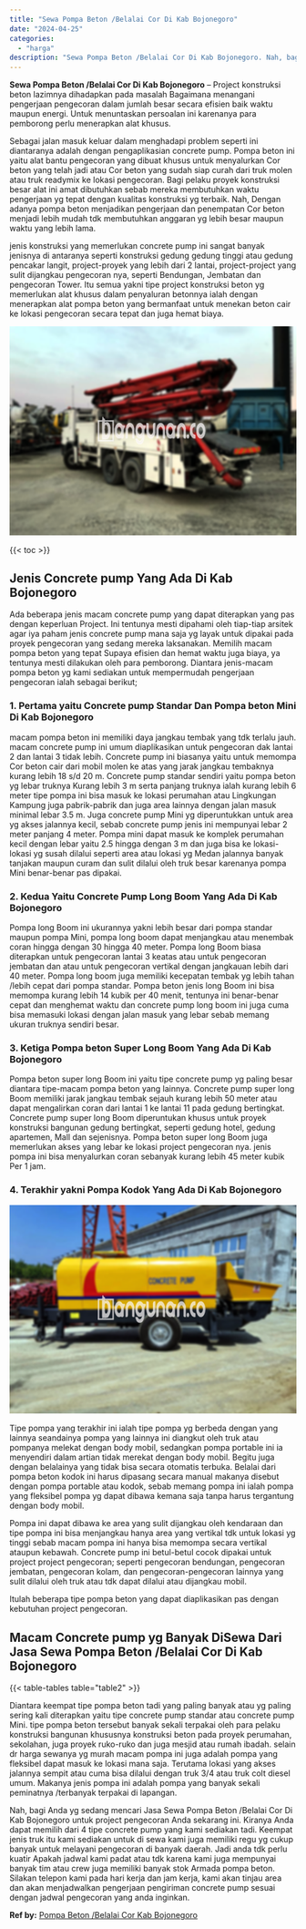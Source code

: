 ```yaml
---
title: "Sewa Pompa Beton /Belalai Cor Di Kab Bojonegoro"
date: "2024-04-25"
categories: 
  - "harga"
description: "Sewa Pompa Beton /Belalai Cor Di Kab Bojonegoro. Nah, bagi Anda yg sedang mencari Jasa Sewa Pompa Beton /Belalai Cor Di Kab Bojonegoro untuk project pengecor..."
---
```


**Sewa Pompa Beton /Belalai Cor Di Kab Bojonegoro** – Project konstruksi beton lazimnya dihadapkan pada masalah Bagaimana menangani pengerjaan pengecoran dalam jumlah besar secara efisien baik waktu maupun energi. Untuk menuntaskan persoalan ini karenanya para pemborong perlu menerapkan alat khusus.

Sebagai jalan masuk keluar dalam menghadapi problem seperti ini diantaranya adalah dengan pengaplikasian concrete pump. Pompa beton ini yaitu alat bantu pengecoran yang dibuat khusus untuk menyalurkan Cor beton yang telah jadi atau Cor beton yang sudah siap curah dari truk molen atau truk readymix ke lokasi pengecoran. Bagi pelaku proyek konstruksi besar alat ini amat dibutuhkan sebab mereka membutuhkan waktu pengerjaan yg tepat dengan kualitas konstruksi yg terbaik. Nah, Dengan adanya pompa beton menjadikan pengerjaan dan penempatan Cor beton menjadi lebih mudah tdk membutuhkan anggaran yg lebih besar maupun waktu yang lebih lama.

jenis konstruksi yang memerlukan concrete pump ini sangat banyak jenisnya di antaranya seperti konstruksi gedung gedung tinggi atau gedung pencakar langit, project-proyek yang lebih dari 2 lantai, project-project yang sulit dijangkau pengecoran nya, seperti Bendungan, Jembatan dan pengecoran Tower. Itu semua yakni tipe project konstruksi beton yg memerlukan alat khusus dalam penyaluran betonnya ialah dengan menerapkan alat pompa beton yang bermanfaat untuk menekan beton cair ke lokasi pengecoran secara tepat dan juga hemat biaya.

![Sewa Pompa Beton /Belalai Cor Di Kab Bojonegoro](/images/sewa-concrete-pump-23.png)

{{< toc >}}

## Jenis Concrete pump Yang Ada Di Kab Bojonegoro

Ada beberapa jenis macam concrete pump yang dapat diterapkan yang pas dengan keperluan Project. Ini tentunya mesti dipahami oleh tiap-tiap arsitek agar iya paham jenis concrete pump mana saja yg layak untuk dipakai pada proyek pengecoran yang sedang mereka laksanakan. Memilih macam pompa beton yang tepat Supaya efisien dan hemat waktu juga biaya, ya tentunya mesti dilakukan oleh para pemborong. Diantara jenis-macam pompa beton yg kami sediakan untuk mempermudah pengerjaan pengecoran ialah sebagai berikut;

### 1\. Pertama yaitu Concrete pump Standar Dan Pompa beton Mini Di Kab Bojonegoro

macam pompa beton ini memiliki daya jangkau tembak yang tdk terlalu jauh. macam concrete pump ini umum diaplikasikan untuk pengecoran dak lantai 2 dan lantai 3 tidak lebih. Concrete pump ini biasanya yaitu untuk memompa Cor beton cair dari mobil molen ke atas yang jarak jangkau tembaknya kurang lebih 18 s/d 20 m. Concrete pump standar sendiri yaitu pompa beton yg lebar truknya Kurang lebih 3 m serta panjang truknya ialah kurang lebih 6 meter tipe pompa ini bisa masuk ke lokasi perumahan atau Lingkungan Kampung juga pabrik-pabrik dan juga area lainnya dengan jalan masuk minimal lebar 3.5 m. Juga concrete pump Mini yg diperuntukkan untuk area yg akses jalannya kecil, sebab concrete pump jenis ini mempunyai lebar 2 meter panjang 4 meter. Pompa mini dapat masuk ke komplek perumahan kecil dengan lebar yaitu 2.5 hingga dengan 3 m dan juga bisa ke lokasi-lokasi yg susah dilalui seperti area atau lokasi yg Medan jalannya banyak tanjakan maupun curam dan sulit dilalui oleh truk besar karenanya pompa Mini benar-benar pas dipakai.

### 2\. Kedua Yaitu Concrete Pump Long Boom Yang Ada Di Kab Bojonegoro

Pompa long Boom ini ukurannya yakni lebih besar dari pompa standar maupun pompa Mini, pompa long boom dapat menjangkau atau menembak coran hingga dengan 30 hingga 40 meter. Pompa long Boom biasa diterapkan untuk pengecoran lantai 3 keatas atau untuk pengecoran jembatan dan atau untuk pengecoran vertikal dengan jangkauan lebih dari 40 meter. Pompa long boom juga memiliki kecepatan tembak yg lebih tahan /lebih cepat dari pompa standar. Pompa beton jenis long Boom ini bisa memompa kurang lebih 14 kubik per 40 menit, tentunya ini benar-benar cepat dan menghemat waktu dan concrete pump long boom ini juga cuma bisa memasuki lokasi dengan jalan masuk yang lebar sebab memang ukuran truknya sendiri besar.

### 3\. Ketiga Pompa beton Super Long Boom Yang Ada Di Kab Bojonegoro

Pompa beton super long Boom ini yaitu tipe concrete pump yg paling besar diantara tipe-macam pompa beton yang lainnya. Concrete pump super long Boom memiliki jarak jangkau tembak sejauh kurang lebih 50 meter atau dapat mengalirkan coran dari lantai 1 ke lantai 11 pada gedung bertingkat. Concrete pump super long Boom diperuntukan khusus untuk proyek konstruksi bangunan gedung bertingkat, seperti gedung hotel, gedung apartemen, Mall dan sejenisnya. Pompa beton super long Boom juga memerlukan akses yang lebar ke lokasi project pengecoran nya. jenis pompa ini bisa menyalurkan coran sebanyak kurang lebih 45 meter kubik Per 1 jam.

### 4\. Terakhir yakni Pompa Kodok Yang Ada Di Kab Bojonegoro

![Sewa Pompa Beton /Belalai Cor Di Kab Bojonegoro](/images/sewa-concrete-pump-09.png)

Tipe pompa yang terakhir ini ialah tipe pompa yg berbeda dengan yang lainnya seandainya pompa yang lainnya ini diangkut oleh truk atau pompanya melekat dengan body mobil, sedangkan pompa portable ini ia menyendiri dalam artian tidak merekat dengan body mobil. Begitu juga dengan belalainya yang tidak bisa secara otomatis terbuka. Belalai dari pompa beton kodok ini harus dipasang secara manual makanya disebut dengan pompa portable atau kodok, sebab memang pompa ini ialah pompa yang fleksibel pompa yg dapat dibawa kemana saja tanpa harus tergantung dengan body mobil.

Pompa ini dapat dibawa ke area yang sulit dijangkau oleh kendaraan dan tipe pompa ini bisa menjangkau hanya area yang vertikal tdk untuk lokasi yg tinggi sebab macam pompa ini hanya bisa memompa secara vertikal ataupun kebawah. Concrete pump ini betul-betul cocok dipakai untuk project project pengecoran; seperti pengecoran bendungan, pengecoran jembatan, pengecoran kolam, dan pengecoran-pengecoran lainnya yang sulit dilalui oleh truk atau tdk dapat dilalui atau dijangkau mobil.

Itulah beberapa tipe pompa beton yang dapat diaplikasikan pas dengan kebutuhan project pengecoran.

## Macam Concrete pump yg Banyak DiSewa Dari Jasa Sewa Pompa Beton /Belalai Cor Di Kab Bojonegoro

{{< table-tables table="table2" >}}

Diantara keempat tipe pompa beton tadi yang paling banyak atau yg paling sering kali diterapkan yaitu tipe concrete pump standar atau concrete pump Mini. tipe pompa beton tersebut banyak sekali terpakai oleh para pelaku konstruksi bangunan khususnya konstruksi beton pada proyek perumahan, sekolahan, juga proyek ruko-ruko dan juga mesjid atau rumah ibadah. selain dr harga sewanya yg murah macam pompa ini juga adalah pompa yang fleksibel dapat masuk ke lokasi mana saja. Terutama lokasi yang akses jalannya sempit atau cuma bisa dilalui dengan truk 3/4 atau truk colt diesel umum. Makanya jenis pompa ini adalah pompa yang banyak sekali peminatnya /terbanyak terpakai di lapangan.

Nah, bagi Anda yg sedang mencari Jasa Sewa Pompa Beton /Belalai Cor Di Kab Bojonegoro untuk project pengecoran Anda sekarang ini. Kiranya Anda dapat memilih dari 4 tipe concrete pump yang kami sediakan tadi. Keempat jenis truk itu kami sediakan untuk di sewa kami juga memiliki regu yg cukup banyak untuk melayani pengecoran di banyak daerah. Jadi anda tdk perlu kuatir Apakah jadwal kami padat atau tdk karena kami juga mempunyai banyak tim atau crew juga memiliki banyak stok Armada pompa beton. Silakan telepon kami pada hari kerja dan jam kerja, kami akan tinjau area dan akan menjadwalkan pengerjaan pengiriman concrete pump sesuai dengan jadwal pengecoran yang anda inginkan.

**Ref by:** [Pompa Beton /Belalai Cor Kab Bojonegoro](https://id.wikipedia.org/wiki/Pompa)
